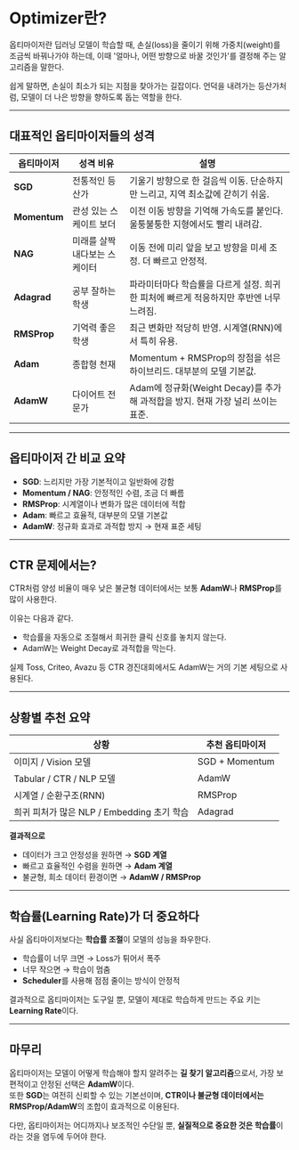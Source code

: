 # Optimizer란?

옵티마이저란 딥러닝 모델이 학습할 때, 손실(loss)을 줄이기 위해 가중치(weight)를 조금씩 바꿔나가야 하는데, 이때 '얼마나, 어떤 방향으로 바꿀 것인가'를 결정해 주는 알고리즘을 말한다.

쉽게 말하면, 손실이 최소가 되는 지점을 찾아가는 길잡이다. 언덕을 내려가는 등산가처럼, 모델이 더 나은 방향을 향하도록 돕는 역할을 한다.

---

## 대표적인 옵티마이저들의 성격

| 옵티마이저 | 성격 비유 | 설명 |
|-------------|------------|------|
| **SGD** | 전통적인 등산가 | 기울기 방향으로 한 걸음씩 이동. 단순하지만 느리고, 지역 최소값에 갇히기 쉬움. |
| **Momentum** | 관성 있는 스케이트 보더 | 이전 이동 방향을 기억해 가속도를 붙인다. 울퉁불퉁한 지형에서도 빨리 내려감. |
| **NAG** | 미래를 살짝 내다보는 스케이터 | 이동 전에 미리 앞을 보고 방향을 미세 조정. 더 빠르고 안정적. |
| **Adagrad** | 공부 잘하는 학생 | 파라미터마다 학습률을 다르게 설정. 희귀한 피처에 빠르게 적응하지만 후반엔 너무 느려짐. |
| **RMSProp** | 기억력 좋은 학생 | 최근 변화만 적당히 반영. 시계열(RNN)에서 특히 유용. |
| **Adam** | 종합형 천재 | Momentum + RMSProp의 장점을 섞은 하이브리드. 대부분의 모델 기본값. |
| **AdamW** | 다이어트 전문가 | Adam에 정규화(Weight Decay)를 추가해 과적합을 방지. 현재 가장 널리 쓰이는 표준. |

---

## 옵티마이저 간 비교 요약

- **SGD**: 느리지만 가장 기본적이고 일반화에 강함  
- **Momentum / NAG**: 안정적인 수렴, 조금 더 빠름  
- **RMSProp**: 시계열이나 변화가 많은 데이터에 적합  
- **Adam**: 빠르고 효율적, 대부분의 모델 기본값  
- **AdamW**: 정규화 효과로 과적합 방지 → 현재 표준 세팅  

---

## CTR 문제에서는?

CTR처럼 양성 비율이 매우 낮은 불균형 데이터에서는 보통 **AdamW**나 **RMSProp**를 많이 사용한다.

이유는 다음과 같다.

- 학습률을 자동으로 조절해서 희귀한 클릭 신호를 놓치지 않는다.  
- AdamW는 Weight Decay로 과적합을 막는다.  

실제 Toss, Criteo, Avazu 등 CTR 경진대회에서도 AdamW는 거의 기본 세팅으로 사용된다.

---

## 상황별 추천 요약

| 상황 | 추천 옵티마이저 |
|------|----------------|
| 이미지 / Vision 모델 | SGD + Momentum |
| Tabular / CTR / NLP 모델 | AdamW |
| 시계열 / 순환구조(RNN) | RMSProp |
| 희귀 피처가 많은 NLP / Embedding 초기 학습 | Adagrad |

**결과적으로**

- 데이터가 크고 안정성을 원하면 → **SGD 계열**  
- 빠르고 효율적인 수렴을 원하면 → **Adam 계열**  
- 불균형, 희소 데이터 환경이면 → **AdamW / RMSProp**

---

## 학습률(Learning Rate)가 더 중요하다

사실 옵티마이저보다는 **학습률 조절**이 모델의 성능을 좌우한다.

- 학습률이 너무 크면 → Loss가 튀어서 폭주  
- 너무 작으면 → 학습이 멈춤  
- **Scheduler**를 사용해 점점 줄이는 방식이 안정적  

결과적으로 옵티마이저는 도구일 뿐, 모델이 제대로 학습하게 만드는 주요 키는 **Learning Rate**이다.

---

## 마무리

옵티마이저는 모델이 어떻게 학습해야 할지 알려주는 **길 찾기 알고리즘**으로서, 가장 보편적이고 안정된 선택은 **AdamW**이다.  
또한 **SGD**는 여전히 신뢰할 수 있는 기본선이며, **CTR이나 불균형 데이터에서는 RMSProp/AdamW**의 조합이 효과적으로 이용된다.

다만, 옵티마이저는 어디까지나 보조적인 수단일 뿐, **실질적으로 중요한 것은 학습률**이라는 것을 염두에 두어야 한다.
